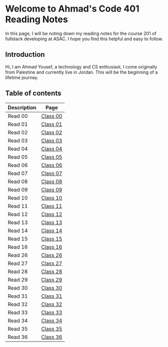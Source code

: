# Welcome to Ahmad's Code 401 Reading Notes

In this page, I will be noting down my reading notes for the course 201 of fullstack developing at ASAC. I hope you find this helpful and easy to follow.

## Introduction

Hi, I am Ahmad Yousef, a technology and CS enthusiast, I come originally from Palestine and currently live in Jordan. This will be the beginning of a lifetime journey.

## Table of contents

| Description | Page                    |
| ----------- | ----------------------- |
| Read 00     | [Class 00](class-00.md) |
| Read 01     | [Class 01](class-01.md) |
| Read 02     | [Class 02](class-02.md) |
| Read 03     | [Class 03](class-03.md) |
| Read 04     | [Class 04](class-04.md) |
| Read 05     | [Class 05](class-05.md) |
| Read 06     | [Class 06](class-06.md) |
| Read 07     | [Class 07](class-07.md) |
| Read 08     | [Class 08](class-08.md) |
| Read 09     | [Class 09](class-09.md) |
| Read 10     | [Class 10](class-10.md) |
| Read 11     | [Class 11](class-11.md) |
| Read 12     | [Class 12](class-12.md) |
| Read 13     | [Class 13](class-13.md) |
| Read 14     | [Class 14](class-14.md) |
| Read 15     | [Class 15](class-15.md) |
| Read 16     | [Class 16](class-16.md) |
| Read 26     | [Class 26](class-26.md) |
| Read 27     | [Class 27](class-27.md) |
| Read 28     | [Class 28](class-28.md) |
| Read 29     | [Class 29](class-29.md) |
| Read 30     | [Class 30](class-30.md) |
| Read 31     | [Class 31](class-31.md) |
| Read 32     | [Class 32](class-32.md) |
| Read 33     | [Class 33](class-33.md) |
| Read 34     | [Class 34](class-34.md) |
| Read 35     | [Class 35](class-35.md) |
| Read 36     | [Class 36](class-36.md) |
